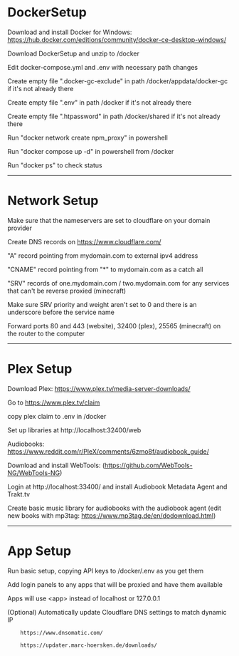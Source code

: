 # DockerSetup

Download and install Docker for Windows: https://hub.docker.com/editions/community/docker-ce-desktop-windows/

Download DockerSetup and unzip to /docker

Edit docker-compose.yml and .env with necessary path changes

Create empty file ".docker-gc-exclude" in path /docker/appdata/docker-gc if it's not already there

Create empty file ".env" in path /docker if it's not already there

Create empty file ".htpassword" in path /docker/shared if it's not already there

Run "docker network create npm_proxy" in powershell

Run "docker compose up -d" in powershell from /docker

Run "docker ps" to check status

---

# Network Setup

Make sure that the nameservers are set to cloudflare on your domain provider

Create DNS records on https://www.cloudflare.com/
  
  "A" record pointing from mydomain.com to external ipv4 address
  
  "CNAME" record pointing from "*" to mydomain.com as a catch all
  
  "SRV" records of one.mydomain.com / two.mydomain.com for any services that can't be reverse proxied (minecraft)
    
  Make sure SRV priority and weight aren't set to 0 and there is an underscore before the service name

Forward ports 80 and 443 (website), 32400 (plex), 25565 (minecraft) on the router to the computer

---

# Plex Setup

Download Plex: https://www.plex.tv/media-server-downloads/

Go to https://www.plex.tv/claim

copy plex claim to .env in /docker

Set up libraries at http://localhost:32400/web

Audiobooks: https://www.reddit.com/r/PleX/comments/6zmo8f/audiobook_guide/

  Download and install WebTools: (https://github.com/WebTools-NG/WebTools-NG)

  Login at http://localhost:33400/ and install Audiobook Metadata Agent and Trakt.tv

  Create basic music library for audiobooks with the audiobook agent 
    (edit new books with mp3tag: https://www.mp3tag.de/en/dodownload.html)

---

# App Setup

Run basic setup, copying API keys to /docker/.env as you get them

Add login panels to any apps that will be proxied and have them available

Apps will use \<app\> instead of localhost or 127.0.0.1



(Optional) Automatically update Cloudflare DNS settings to match dynamic IP

        https://www.dnsomatic.com/
        
        https://updater.marc-hoersken.de/downloads/
